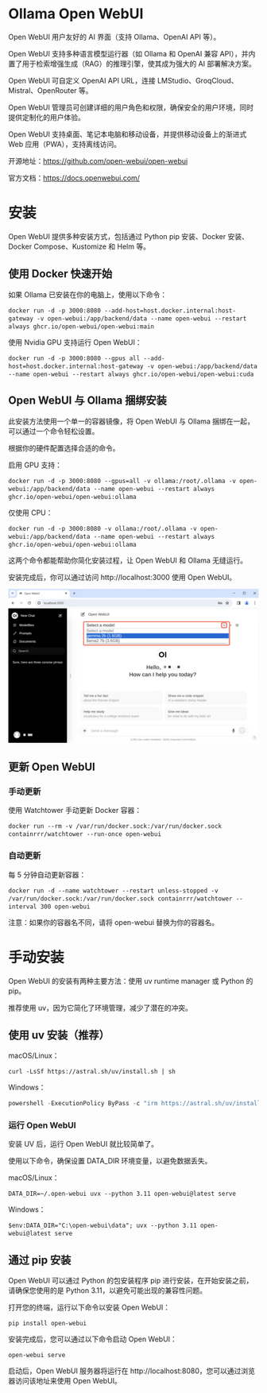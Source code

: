# Ollama Open WebUI
Open WebUI 用户友好的 AI 界面（支持 Ollama、OpenAI API 等）。

Open WebUI 支持多种语言模型运行器（如 Ollama 和 OpenAI 兼容 API），并内置了用于检索增强生成（RAG）的推理引擎，使其成为强大的 AI 部署解决方案。

Open WebUI 可自定义 OpenAI API URL，连接 LMStudio、GroqCloud、Mistral、OpenRouter 等。

Open WebUI 管理员可创建详细的用户角色和权限，确保安全的用户环境，同时提供定制化的用户体验。

Open WebUI 支持桌面、笔记本电脑和移动设备，并提供移动设备上的渐进式 Web 应用（PWA），支持离线访问。

开源地址：https://github.com/open-webui/open-webui

官方文档：https://docs.openwebui.com/

# 安装
Open WebUI 提供多种安装方式，包括通过 Python pip 安装、Docker 安装、Docker Compose、Kustomize 和 Helm 等。

## 使用 Docker 快速开始
如果 Ollama 已安装在你的电脑上，使用以下命令：
```
docker run -d -p 3000:8080 --add-host=host.docker.internal:host-gateway -v open-webui:/app/backend/data --name open-webui --restart always ghcr.io/open-webui/open-webui:main
```
使用 Nvidia GPU 支持运行 Open WebUI：
```
docker run -d -p 3000:8080 --gpus all --add-host=host.docker.internal:host-gateway -v open-webui:/app/backend/data --name open-webui --restart always ghcr.io/open-webui/open-webui:cuda
```
## Open WebUI 与 Ollama 捆绑安装
此安装方法使用一个单一的容器镜像，将 Open WebUI 与 Ollama 捆绑在一起，可以通过一个命令轻松设置。

根据你的硬件配置选择合适的命令。

启用 GPU 支持：
```
docker run -d -p 3000:8080 --gpus=all -v ollama:/root/.ollama -v open-webui:/app/backend/data --name open-webui --restart always ghcr.io/open-webui/open-webui:ollama
```
仅使用 CPU：
```
docker run -d -p 3000:8080 -v ollama:/root/.ollama -v open-webui:/app/backend/data --name open-webui --restart always ghcr.io/open-webui/open-webui:ollama
```
这两个命令都能帮助你简化安装过程，让 Open WebUI 和 Ollama 无缝运行。

安装完成后，你可以通过访问 http://localhost:3000 使用 Open WebUI。

![alt text](src/images/Open_WebUI_image.png)

## 更新 Open WebUI
### 手动更新

使用 Watchtower 手动更新 Docker 容器：
```
docker run --rm -v /var/run/docker.sock:/var/run/docker.sock containrrr/watchtower --run-once open-webui
```
### 自动更新

每 5 分钟自动更新容器：
```
docker run -d --name watchtower --restart unless-stopped -v /var/run/docker.sock:/var/run/docker.sock containrrr/watchtower --interval 300 open-webui
```
注意：如果你的容器名不同，请将 open-webui 替换为你的容器名。

# 手动安装
Open WebUI 的安装有两种主要方法：使用 uv runtime manager 或 Python 的 pip。

推荐使用 uv，因为它简化了环境管理，减少了潜在的冲突。

## 使用 uv 安装（推荐）
macOS/Linux：
```shell
curl -LsSf https://astral.sh/uv/install.sh | sh
```
Windows：
```powershell
powershell -ExecutionPolicy ByPass -c "irm https://astral.sh/uv/install.ps1 | iex"
```
### 运行 Open WebUI
安装 UV 后，运行 Open WebUI 就比较简单了。

使用以下命令，确保设置 DATA_DIR 环境变量，以避免数据丢失。

macOS/Linux：
```
DATA_DIR=~/.open-webui uvx --python 3.11 open-webui@latest serve
```
Windows：
```
$env:DATA_DIR="C:\open-webui\data"; uvx --python 3.11 open-webui@latest serve
```
## 通过 pip 安装
Open WebUI 可以通过 Python 的包安装程序 pip 进行安装，在开始安装之前，请确保您使用的是 Python 3.11，以避免可能出现的兼容性问题。

打开您的终端，运行以下命令以安装 Open WebUI：
```
pip install open-webui
```
安装完成后，您可以通过以下命令启动 Open WebUI：
```
open-webui serve
```
启动后，Open WebUI 服务器将运行在 http://localhost:8080，您可以通过浏览器访问该地址来使用 Open WebUI。

